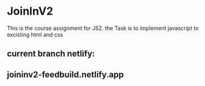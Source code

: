 # JoinInV2

This is the course assignment for JS2. the Task is to implement javascript to excisting html and css

## current branch netlify:

## joininv2-feedbuild.netlify.app
